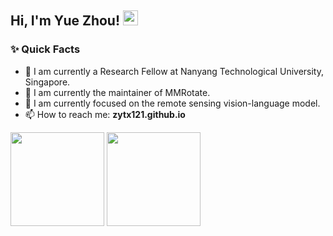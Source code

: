 <h2>Hi, I'm Yue Zhou! <img src="https://github.githubassets.com/images/mona-whisper.gif" height="24" /></h2>

### ✨ Quick Facts

- 🔭 I am currently a Research Fellow at Nanyang Technological University, Singapore.
- 🌱 I am currently the maintainer of MMRotate.
- 🌱 I am currently focused on the remote sensing vision-language model.
- 📫 How to reach me: **zytx121.github.io**

<img src="https://github-readme-stats.vercel.app/api?username=zytx121&count_private=true&show_icons=true&theme=tokyonight&layout=compact" height="150"> <img src="https://github-readme-stats.vercel.app/api/top-langs/?username=zytx121&theme=tokyonight&layout=compact" height="150">

